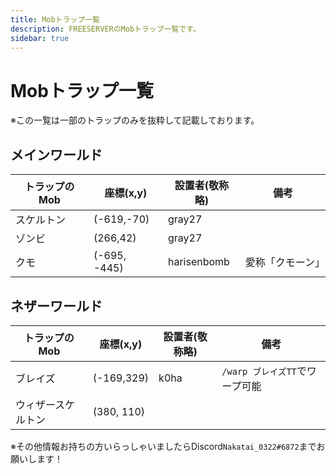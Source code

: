 ```yaml
---
title: Mobトラップ一覧
description: FREESERVERのMobトラップ一覧です。
sidebar: true
---
```


# Mobトラップ一覧

※この一覧は一部のトラップのみを抜粋して記載しております。

## メインワールド

| トラップのMob  | 座標(x,y)    | 設置者(敬称略) | 備考  |
| --------- | ---------- | -------- | --- |
| スケルトン | (-619,-70) |     gray27     |     |
| ゾンビ| (266,42)   | gray27   |     |
|クモ|(-695, -445)|harisenbomb|愛称「クモーン」|

## ネザーワールド

| トラップのMob | 座標(x,y)    | 設置者(敬称略)    | 備考                   |
| -------- | ---------- | ----------- | -------------------- |
| ブレイズ | (-169,329) | k0ha | `/warp ブレイズTT`でワープ可能 |
|ウィザースケルトン|(380, 110)|||

※その他情報お持ちの方いらっしゃいましたらDiscord`Nakatai_0322#6872`までお願いします！
